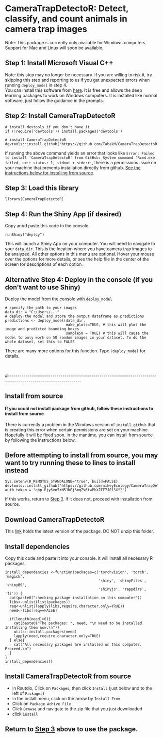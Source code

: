 ﻿# CameraTrapDetectoR: Detect, classify, and count animals in camera trap images
 Note: This package is currently only available for Windows computers. Support for Mac and Linux will soon be available. 

## Step 1: Install Microsoft Visual C++
Note: this step may no longer be necessary. If you are willing to risk it, try skipping this step and reporting to us if you get unexpected errors when running `deploy_model` in step 4. \
You can install this software from [here](https://aka.ms/vs/16/release/vc_redist.x64.exe). It is free and allows the deep learning packages to work on Windows computers. It is installed like normal software, just follow the guidance in the prompts. 

## Step 2: Install CameraTrapDetectoR
```
# install devtools if you don't have it
if (!require('devtools')) install.packages('devtools')

# install CameraTrapDetectoR
devtools::install_github("https://github.com/TabakM/CameraTrapDetectoR.git")
```
If running the above command yields an error that looks like `Error: Failed to install 'CameraTrapDetectoR' from GitHub:
  System command 'Rcmd.exe' failed, exit status: 1, stdout + stderr:`, there is a permissions issue on your machine that prevents installation directly from github. [See the instructions below for installing from source](#install-from-source).

## Step 3: Load this library
```
library(CameraTrapDetectoR)
```

## Step 4: Run the Shiny App (if desired)
Copy anbd paste this code to the console.
```
runShiny("deploy")
```
This will launch a Shiny App on your computer. You will need to navigate to your `data_dir`. This is the location where you have camera trap images to be analyzed. All other options in this menu are optional. Hover your mouse over the options for more details, or see the help file in the center of the screen for descriptions of each option.

## Alternative Step 4: Deploy in the console (if you don't want to use Shiny)
Deploy the model from the console with `deploy_model`
```
# specify the path to your images
data_dir = "C:/Users/..."
# deploy the model and store the output dataframe as predictions
predictions <- deploy_model(data_dir,
                            make_plots=TRUE, # this will plot the image and predicted bounding boxes
                            sample50 = TRUE) # this will cause the model to only work on 50 random images in your dataset. To do the whole dataset, set this to FALSE
```
There are many more options for this function. Type `?deploy_model` for details. 

\
\
#-------------------------------------------------------------------------------------------------------------------
## Install from source
#### If you could not install package from github, follow these instructions to install from source
There is currently a problem in the Windows version of `install_github` that is creating this error when certain permissions are set on your machine. Hopefully it will be fixed soon. In the mantime, you can install from source by following the instructions below.

## Before attempting to install from source, you may want to try running these to lines to install instead
```
Sys.setenv(R_REMOTES_STANDALONE="true", build=FALSE)
devtools::install_github("https://github.com/mikeyEcology/CameraTrapDetectoR.git", auth_token = "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")
```
If this works, return to [Step 3](#step-3-load-this-library). If it does not, proceed with installation from source. 

## Download CameraTrapDetectoR
This [link](https://github.com/TabakM/CameraTrapDetectoR/raw/main/CameraTrapDetectoR_0.0.3.zip) holds the latest version of the package. DO NOT unzip this folder. 

## Install dependencies
Copy this code and paste it into your console. It will install all necessary R packages
```
install_dependencies <-function(packages=c('torchvision', 'torch', 'magick', 
                                           'shiny', 'shinyFiles', 'shinyBS', 
                                           'shinyjs', 'rappdirs', 'fs')) {
  cat(paste0("checking package installation on this computer"))
  libs<-unlist(list(packages))
  req<-unlist(lapply(libs,require,character.only=TRUE))
  need<-libs[req==FALSE]
  
  if(length(need)>0){ 
    cat(paste0("The packages: ", need, "\n Need to be installed. Installing them now.\n"))
    utils::install.packages(need)
    lapply(need,require,character.only=TRUE)
  } else{
    cat("All necessary packages are installed on this computer. Proceed.\n")
  }
}
install_dependencies()
```

## Install CameraTrapDetectoR from source
- In Rsutdio, Click on `Packages`, then click `Install` (just below and to the left of `Packages`)
- In the install menu, click on the arrow by `Install From`
- Click on `Package Achive File`
- Click `Browse` and navigate to the zip file that you just downloaded. 
- click `install`

## Return to [Step 3](#step-3-load-this-library) above to use the package. 

